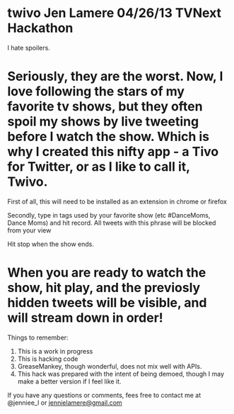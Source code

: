 twivo
Jen Lamere
04/26/13
TVNext Hackathon
=====
 I hate spoilers.

Seriously, they are the worst.
Now, I love following the stars of my favorite tv shows, but they often spoil my shows by live tweeting before I watch the show.
Which is why I created this nifty app - a Tivo for Twitter, or as I like to call it, Twivo.
=======

First of all, this will need to be installed as an extension in chrome or firefox

Secondly, type in tags used by your favorite show (etc #DanceMoms, Dance Moms) and hit record. All tweets with this phrase will be blocked from your view

Hit stop when the show ends.

When you are ready to watch the show, hit play, and the previosly hidden tweets will be visible, and will stream down in order!
======


Things to remember:
1. This is a work in progress
2. This is hacking code
3. GreaseMankey, though wonderful, does not mix well with APIs.
4. This hack was prepared with the intent of being demoed, though I may make a better version if I feel like it.


If you have any questions or comments, fees free to contact me at
@jenniee_l or jennielamere@gmail.com 
